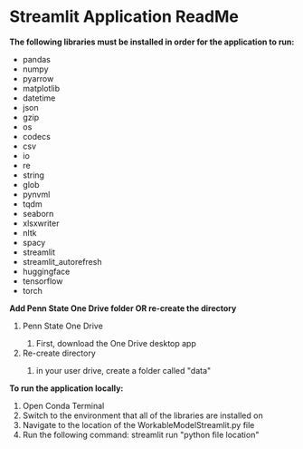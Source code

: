 <h1>Streamlit Application ReadMe</h1>

<b>The following libraries must be installed in order for the application to run:</b>
<ul>
    <li>pandas</li>
    <li>numpy</li>
    <li>pyarrow</li>
    <li>matplotlib</li>
    <li>datetime</li>
    <li>json</li>
    <li>gzip</li>
    <li>os</li>
    <li>codecs</li>
    <li>csv</li>
    <li>io</li>
    <li>re</li>
    <li>string</li>
    <li>glob</li>
    <li>pynvml</li>
    <li>tqdm</li>
    <li>seaborn</li>
    <li>xlsxwriter</li>
    <li>nltk</li>
    <li>spacy</li>
    <li>streamlit</li>
    <li>streamlit_autorefresh</li>
    <li>huggingface</li>
    <li>tensorflow</li>
    <li>torch</li>
</ul>

<b>Add Penn State One Drive folder OR re-create the directory</b>
<ol>
    <li>Penn State One Drive</li>
    <ol>
        <li>First, download the One Drive desktop app</li>
    </ol>
    <li>Re-create directory</li>
    <ol>
        <li>in your user drive, create a folder called "data"</li>
    </ol>
</ol>

<b>To run the application locally:</b>
<ol>
    <li>Open Conda Terminal</li>
    <li>Switch to the environment that all of the libraries are installed on</li>
    <li>Navigate to the location of the WorkableModelStreamlit.py file</li>
    <li>Run the following command: streamlit run "python file location"</li>
</ol>
